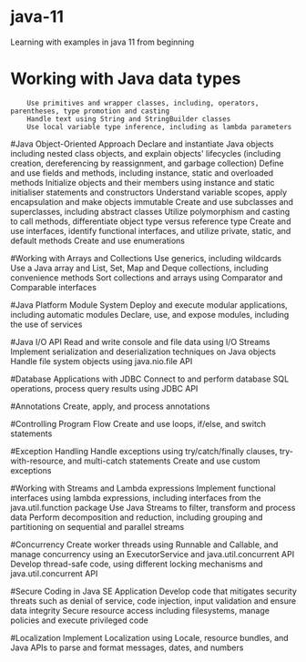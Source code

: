 # java-11
Learning with examples in java 11 from beginning


# Working with Java data types
		Use primitives and wrapper classes, including, operators, parentheses, type promotion and casting
		Handle text using String and StringBuilder classes
		Use local variable type inference, including as lambda parameters

#Java Object-Oriented Approach
		Declare and instantiate Java objects including nested class objects, and explain objects' lifecycles (including creation, dereferencing by reassignment, and garbage collection)
		Define and use fields and methods, including instance, static and overloaded methods
		Initialize objects and their members using instance and static initialiser statements and constructors
		Understand variable scopes, apply encapsulation and make objects immutable
		Create and use subclasses and superclasses, including abstract classes
		Utilize polymorphism and casting to call methods, differentiate object type versus reference type
		Create and use interfaces, identify functional interfaces, and utilize private, static, and default methods
		Create and use enumerations

#Working with Arrays and Collections
		Use generics, including wildcards
		Use a Java array and List, Set, Map and Deque collections, including convenience methods
		Sort collections and arrays using Comparator and Comparable interfaces

#Java Platform Module System
		Deploy and execute modular applications, including automatic modules
		Declare, use, and expose modules, including the use of services

#Java I/O API
		Read and write console and file data using I/O Streams
		Implement serialization and deserialization techniques on Java objects
		Handle file system objects using java.nio.file API

#Database Applications with JDBC
		Connect to and perform database SQL operations, process query results using JDBC API

#Annotations
		Create, apply, and process annotations

#Controlling Program Flow
		Create and use loops, if/else, and switch statements

#Exception Handling
		Handle exceptions using try/catch/finally clauses, try-with-resource, and multi-catch statements
		Create and use custom exceptions

#Working with Streams and Lambda expressions
		Implement functional interfaces using lambda expressions, including interfaces from the java.util.function package
		Use Java Streams to filter, transform and process data
		Perform decomposition and reduction, including grouping and partitioning on sequential and parallel streams

#Concurrency
		Create worker threads using Runnable and Callable, and manage concurrency using an ExecutorService and java.util.concurrent API
		Develop thread-safe code, using different locking mechanisms and java.util.concurrent API

#Secure Coding in Java SE Application
		Develop code that mitigates security threats such as denial of service, code injection, input validation and ensure data integrity
		Secure resource access including filesystems, manage policies and execute privileged code

#Localization
		Implement Localization using Locale, resource bundles, and Java APIs to parse and format messages, dates, and numbers

